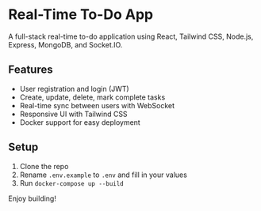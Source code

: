 # Real-Time To-Do App

A full-stack real-time to-do application using React, Tailwind CSS, Node.js, Express, MongoDB, and Socket.IO.

## Features

- User registration and login (JWT)
- Create, update, delete, mark complete tasks
- Real-time sync between users with WebSocket
- Responsive UI with Tailwind CSS
- Docker support for easy deployment

## Setup

1. Clone the repo
2. Rename `.env.example` to `.env` and fill in your values
3. Run `docker-compose up --build`

Enjoy building!
